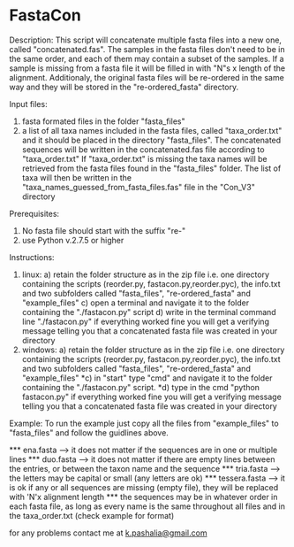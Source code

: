 # FastaCon

Description:
This script will concatenate multiple fasta files into a new one, called "concatenated.fas". 
The samples in the fasta files don't need to be in the same order, and each of them may contain a
subset of the samples. If a sample is missing from a fasta file it will be filled in with "N"s x length 
of the alignment. Additionaly, the original fasta files will be re-ordered in the same way and they will
be stored in the "re-ordered_fasta" directory.

Input files:
1) fasta formated files in the folder "fasta_files" 
2) a list of all taxa names included in the fasta files, called "taxa_order.txt" and it should be placed in the
directory "fasta_files". The concatenated sequences will be written in the concatenated.fas file according to "taxa_order.txt"
If "taxa_order.txt" is missing the taxa names will be retrieved from the fasta files found in the "fasta_files" folder. 
The list of taxa will then be written in the "taxa_names_guessed_from_fasta_files.fas" file in the "Con_V3" directory

Prerequisites:
1) No fasta file should start with the suffix "re-"
2) use Python v.2.7.5 or higher

Instructions:
1) linux: 
	a) retain the folder structure as in the zip file i.e. one directory containing the scripts 
           (reorder.py, fastacon.py,reorder.pyc), the info.txt and two subfolders called "fasta_files", 
           "re-ordered_fasta" and "example_files"
	c) open a terminal and navigate it to the folder containing the "./fastacon.py" script
	d) write in the terminal command line "./fastacon.py"
	if everything worked fine you will get a verifying message telling you that a concatenated fasta file was 
        created in your directory
2) windows:
        a) retain the folder structure as in the zip file i.e. one directory containing the scripts
           (reorder.py, fastacon.py,reorder.pyc), the info.txt and two subfolders called "fasta_files",
           "re-ordered_fasta" and "example_files"
	*c) in "start" type "cmd" and navigate it to the folder containing the "./fastacon.py" script.
	*d) type in the cmd "python fastacon.py"
	if everything worked fine you will get a verifying message telling you that a concatenated fasta file was 
        created in your directory

Example:
To run the example just copy all the files from "example_files" to "fasta_files" and follow the guidlines above.

*** ena.fasta --> it does not matter if the sequences are in one or multiple lines
*** duo.fasta --> it does not matter if there are empty lines between the entries, or between the taxon name and the sequence 
*** tria.fasta --> the letters may be capital or small (any letters are ok)
*** tessera.fasta --> it is ok if any or all sequences are missing (empty file), they will be replaced with 'N'x alignment length 
*** the sequences may be in whatever order in each fasta file, as long as every name is the same throughout all files
	and in the taxa_order.txt (check example for format)

for any problems contact me at k.pashalia@gmail.com 
